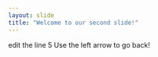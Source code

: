 ```yaml
---
layout: slide
title: "Welcome to our second slide!"
---
```

edit the line 5
Use the left arrow to go back!
